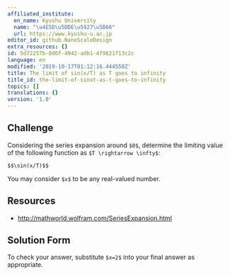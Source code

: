 ```yaml
---
affiliated_institute:
  en_name: Kyushu University
  name: "\u4E5D\u5DDE\u5927\u5B66"
  url: https://www.kyushu-u.ac.jp
editor_id: github.NanoScaleDesign
extra_resources: {}
id: 5d72257b-8d6f-4942-adb1-4f9621f13c2c
language: en
modified: '2019-10-17T01:12:16.444558Z'
title: The limit of sin(x/T) as T goes to infinity
title_id: the-limit-of-sinxt-as-t-goes-to-infinity
topics: []
translations: {}
version: '1.0'
---
```


## Challenge
Considering the series expansion around `$0$`, determine the limiting value of the following function as `$T \rightarrow \infty$`:


`$$\sin(x/T)$$`

You may consider `$x$` to be any real-valued number.


## Resources
- http://mathworld.wolfram.com/SeriesExpansion.html



## Solution Form
To check your answer, substitute `$x=2$` into your final answer as appropriate.
